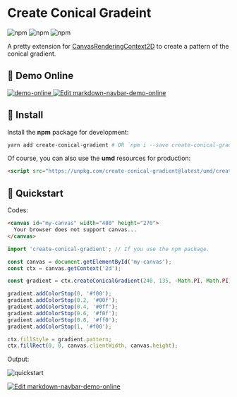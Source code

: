 # Create Conical Gradeint

![npm](https://img.shields.io/npm/l/create-conical-gradient.svg)
![npm](https://img.shields.io/npm/dt/create-conical-gradient.svg)
![npm](https://img.shields.io/npm/v/create-conical-gradient/latest.svg)

A pretty extension for [CanvasRenderingContext2D](https://developer.mozilla.org/en-US/docs/Web/API/CanvasRenderingContext2D) to create a pattern of the conical gradient.

## 🍭 Demo Online

<a href="https://codesandbox.io/s/create-colorful-house-1o5op?file=/src/App.js" target="_blank">
  <img src="https://raw.githubusercontent.com/parksben/create-conical-gradient/master/demo/demo-online.jpg" alt="demo-online">
</a>

<a href="https://codesandbox.io/s/create-colorful-house-1o5op?file=/src/App.js" target="_blank">
  <img src="https://codesandbox.io/static/img/play-codesandbox.svg" alt="Edit markdown-navbar-demo-online">
</a>

## 🍿 Install

Install the **npm** package for development:

```bash
yarn add create-conical-gradient # OR `npm i --save create-conical-gradient`
```

Of course, you can also use the **umd** resources for production:

```html
<script src="https://unpkg.com/create-conical-gradient@latest/umd/create-conical-gradient.min.js"></script>
```

## 🌭 Quickstart

Codes:

```html
<canvas id="my-canvas" width="480" height="270">
  Your browser does not support canvas...
</canvas>
```

```js
import 'create-conical-gradient'; // If you use the npm package.

const canvas = document.getElementById('my-canvas');
const ctx = canvas.getContext('2d');

const gradient = ctx.createConicalGradient(240, 135, -Math.PI, Math.PI);

gradient.addColorStop(0, '#f00');
gradient.addColorStop(0.2, '#00f');
gradient.addColorStop(0.4, '#0ff');
gradient.addColorStop(0.6, '#f0f');
gradient.addColorStop(0.8, '#ff0');
gradient.addColorStop(1, '#f00');

ctx.fillStyle = gradient.pattern;
ctx.fillRect(0, 0, canvas.clientWidth, canvas.height);
```

Output:

![quickstart](https://raw.githubusercontent.com/parksben/create-conical-gradient/master/demo/output.png)

<a href="https://codesandbox.io/s/create-conical-gradient-ozw8o?file=/src/App.js" target="_blank">
  <img src="https://codesandbox.io/static/img/play-codesandbox.svg" alt="Edit markdown-navbar-demo-online">
</a>
